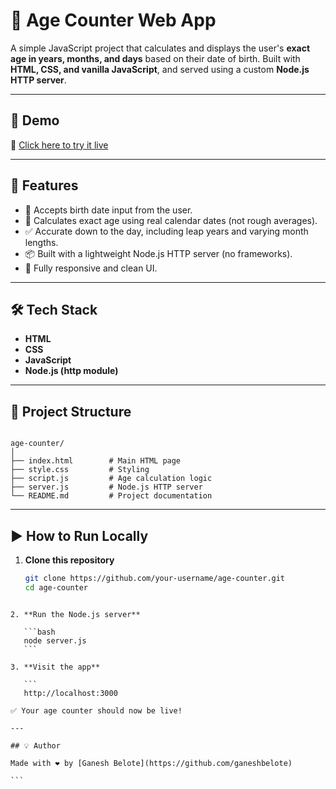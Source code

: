 # 🎂 Age Counter Web App

A simple JavaScript project that calculates and displays the user's **exact age in years, months, and days** based on their date of birth. Built with **HTML, CSS, and vanilla JavaScript**, and served using a custom **Node.js HTTP server**.

---

## 📸 Demo

🔗 [Click here to try it live](https://age-counter-dfgj.onrender.com)

---

## 🚀 Features

- 📅 Accepts birth date input from the user.
- 🧠 Calculates exact age using real calendar dates (not rough averages).
- ✅ Accurate down to the day, including leap years and varying month lengths.
- 📦 Built with a lightweight Node.js HTTP server (no frameworks).
- 📱 Fully responsive and clean UI.

---

## 🛠️ Tech Stack

- **HTML**
- **CSS**
- **JavaScript**
- **Node.js (http module)**

---

## 📁 Project Structure

```

age-counter/
│
├── index.html        # Main HTML page
├── style.css         # Styling
├── script.js         # Age calculation logic
├── server.js         # Node.js HTTP server
└── README.md         # Project documentation

````

---

## ▶️ How to Run Locally

1. **Clone this repository**
   ```bash
   git clone https://github.com/your-username/age-counter.git
   cd age-counter
````

2. **Run the Node.js server**

   ```bash
   node server.js
   ```

3. **Visit the app**

   ```
   http://localhost:3000

✅ Your age counter should now be live!

---

## 💡 Author

Made with ❤️ by [Ganesh Belote](https://github.com/ganeshbelote)

```
